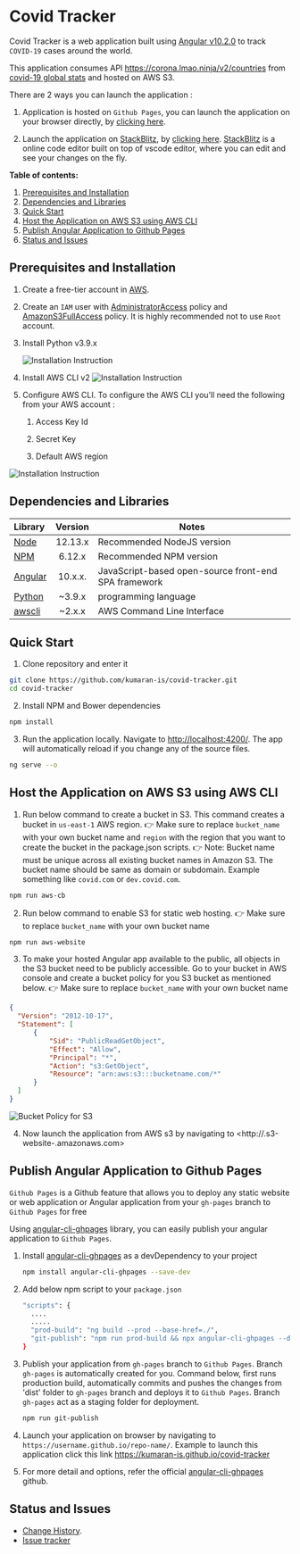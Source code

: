 # Covid Tracker

Covid Tracker is a web application built using [Angular v10.2.0](https://github.com/angular) to track `COVID-19` cases around the world.

This application consumes API <https://corona.lmao.ninja/v2/countries> from [covid-19 global stats](https://corona.lmao.ninja/) and hosted on AWS S3.

There are 2 ways you can launch the application :

1. Application is hosted on `Github Pages`, you can launch the application on your browser directly, by [clicking here](https://kumaran-is.github.io/covid-tracker).

2. Launch the application on [StackBlitz](https://stackblitz.com/), by [clicking here](https://stackblitz.com/github/kumaran-is/covid-tracker). [StackBlitz](https://stackblitz.com/) is a online code editor built on top of vscode editor, where you can edit and see your changes on the fly.

**Table of contents:**

1. [Prerequisites and Installation](#prerequisites-and-installation)
2. [Dependencies and Libraries](#dependencies-and-libraries)
3. [Quick Start](#quick-start)
4. [Host the Application on AWS S3 using AWS CLI](#host-the-application-on-aws-s3-using-aws-cli)
5. [Publish Angular Application to Github Pages](#publish-angular-application-to-github-pages)
6. [Status and Issues](#status-and-issues)

## Prerequisites and Installation

1. Create a free-tier account in [AWS](www.aws.amazon.com).

2. Create an `IAM` user  with [AdministratorAccess](https://console.aws.amazon.com/iam/home?region=us-east-1#/policies/arn:aws:iam::aws:policy/AdministratorAccess$jsonEditor) policy and [AmazonS3FullAccess](https://console.aws.amazon.com/iam/home?region=us-east-1#/policies/arn:aws:iam::aws:policy/AmazonS3FullAccess$jsonEditor) policy. It is highly recommended not to use `Root` account.

3. Install Python v3.9.x

   ![Installation Instruction](./docs/1.png)

4. Install AWS CLI v2
   ![Installation Instruction](./docs/2.png)

5. Configure AWS CLI. To configure the AWS CLI you’ll need the following from your AWS account :

   1. Access Key Id

   2. Secret Key
   3. Default AWS region
   

![Installation Instruction](./docs/3.png)

## Dependencies and Libraries

Library | Version | Notes
:-------|:--------:|-------
[Node](https://nodejs.org/) | 12.13.x | Recommended NodeJS version
[NPM](https://nodejs.org/) | 6.12.x | Recommended NPM version
[Angular](https://angularjs.org/) | 10.x.x. | JavaScript-based open-source front-end SPA framework
[Python](https://www.python.org/)| ~3.9.x | programming language
[awscli](https://aws.amazon.com/cli/)| ~2.x.x | AWS Command Line Interface


## Quick Start

1. Clone repository and enter it

  ```bash
  git clone https://github.com/kumaran-is/covid-tracker.git
  cd covid-tracker
  ```

2. Install NPM and Bower dependencies

  ```bash
  npm install
  ```

3. Run the application locally. Navigate to <http://localhost:4200/>. The app will automatically reload if you change any of the source files.

  ```bash
 ng serve --o
  ```

## Host the Application on AWS S3 using AWS CLI

1. Run below command to create a bucket in S3. This command creates a bucket in  `us-east-1` AWS region. 👉 Make sure to replace `bucket_name` with your own bucket name and `region` with the region that you want to create the bucket in the package.json scripts.
👉 Note: Bucket name must be unique across all existing bucket names in Amazon S3. The bucket name should be same as domain or subdomain. Example something like `covid.com` or `dev.covid.com`.

  ```bash
  npm run aws-cb
  ```

2. Run below command to enable S3 for static web hosting. 👉 Make sure to replace `bucket_name` with your own bucket name

  ```bash
  npm run aws-website
  ```

3. To make your hosted Angular app available to the public, all objects in the S3 bucket need to be publicly accessible. Go to your bucket in AWS console and create a bucket policy for you S3 bucket as mentioned below. 👉 Make sure to replace `bucket_name` with your own bucket name

  ```JSON
 {
    "Version": "2012-10-17",
    "Statement": [
        {
            "Sid": "PublicReadGetObject",
            "Effect": "Allow",
            "Principal": "*",
            "Action": "s3:GetObject",
            "Resource": "arn:aws:s3:::bucketname.com/*"
        }
    ]
}
  ```

![Bucket Policy for S3](./docs/4.png)

4. Now launch the application from AWS s3 by navigating to <http://<YOUR BUCKET NAME>.s3-website-<REGION NAME>.amazonaws.com>

## Publish Angular Application to Github Pages

`Github Pages` is a Github feature that allows you to deploy any static website or web application or Angular application from your `gh-pages` branch to `Github Pages` for free

Using [angular-cli-ghpages](https://www.npmjs.com/package/angular-cli-ghpages) library, you can easily publish your angular application to `Github Pages`.

1. Install [angular-cli-ghpages](https://www.npmjs.com/package/angular-cli-ghpages) as a devDependency to your project

    ```bash
    npm install angular-cli-ghpages --save-dev
    ```

1. Add below npm script to your `package.json`

    ```bash
    "scripts": {
      ....
      .....
      "prod-build": "ng build --prod --base-href=./",
      "git-publish": "npm run prod-build && npx angular-cli-ghpages --dir=dist/covid-tracker --branch=gh-pages"
    }
    ```

1. Publish your application from `gh-pages` branch to `Github Pages`. Branch `gh-pages` is automatically created for you. Command below,
first runs production build, automatically commits and pushes the changes from 'dist' folder to `gh-pages` branch and deploys it to `Github Pages`.
Branch `gh-pages` act as a staging folder for deployment.

    ```bash
    npm run git-publish
    ```

1. Launch your application on browser by navigating to `https://username.github.io/repo-name/`. Example to launch this application click this link <https://kumaran-is.github.io/covid-tracker>

1. For more detail and options, refer the official [angular-cli-ghpages](https://www.npmjs.com/package/angular-cli-ghpages) github.


## Status and Issues

* [Change History](./CHANGELOG.md).
* [Issue tracker](https://github.com/kumaran-is/covid-tracker/issues?state=open)
